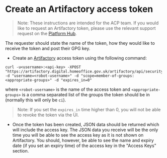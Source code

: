 # Create an Artifactory access token

> Note: These instructions are intended for the ACP team. If you would like to request an Artifactory token, please use the relevant support request on the [Platform Hub][artifactory support request].

The requester should state the name of the token, how they would like to receive the token and post their GPG key.

* Create an [Artifactory][artifactory link] access token using the following command:
```
curl -u<username>:<api-key> -XPOST "https://artifactory.digital.homeoffice.gov.uk/artifactory/api/security/token" -d "username=<robot-username>" -d "scope=member-of-groups:<appropriate-groups>" -d "expires_in=0"
```

where `<robot-username>` is the name of the access token and `<appropriate-groups>` is a comma separated list of the groups the token should be in (normally this will only be `ci`).

> Note: If you set the `expires_in` time higher than 0, you will not be able to revoke the token via the UI.

* Once the token has been created, JSON data should be returned which will include the access key. The JSON data you receive will be the only time you will be able to see the access key as it is not shown on Artifactory. You should, however, be able to see the name and expiry date (if you set an expiry time) of the access key in the "Access Keys" section.

[artifactory support request]: https://hub.acp.homeoffice.gov.uk/help/support/requests/new/artifactory-token
[artifactory link]: https://artifactory.digital.homeoffice.gov.uk/
